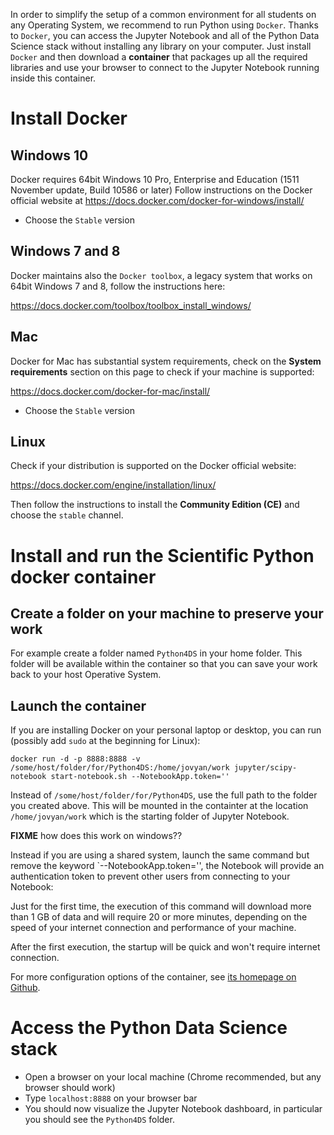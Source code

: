In order to simplify the setup of a common environment for all students on any Operating System, we recommend to run Python using `Docker`. Thanks to `Docker`, you can access the Jupyter Notebook and all of the Python Data Science stack without installing any library on your computer. Just install `Docker` and then download a **container** that packages up all the required libraries and use your browser to connect to the Jupyter Notebook running inside this container.

# Install Docker

## Windows 10

Docker requires 64bit Windows 10 Pro, Enterprise and Education (1511 November update, Build 10586 or later)
Follow instructions on the Docker official website at https://docs.docker.com/docker-for-windows/install/

* Choose the `Stable` version

## Windows 7 and 8

Docker maintains also the `Docker toolbox`, a legacy system that works on 64bit Windows 7 and 8, follow the instructions here:

<https://docs.docker.com/toolbox/toolbox_install_windows/>

## Mac

Docker for Mac has substantial system requirements, check on the **System requirements** section on this page to check if your machine is supported:

<https://docs.docker.com/docker-for-mac/install/>

* Choose the `Stable` version

## Linux

Check if your distribution is supported on the Docker official website:

https://docs.docker.com/engine/installation/linux/

Then follow the instructions to install the **Community Edition (CE)** and choose the `stable` channel.

# Install and run the Scientific Python docker container

## Create a folder on your machine to preserve your work

For example create a folder named `Python4DS` in your home folder. This folder will be available within the container so that you can save your work back to your host Operative System.

## Launch the container

If you are installing Docker on your personal laptop or desktop, you can run (possibly add `sudo` at the beginning for Linux): 

    docker run -d -p 8888:8888 -v /some/host/folder/for/Python4DS:/home/jovyan/work jupyter/scipy-notebook start-notebook.sh --NotebookApp.token='' 
    
Instead of `/some/host/folder/for/Python4DS`, use the full path to the folder you created above. This will be mounted in the containter at the location `/home/jovyan/work` which is the starting folder of Jupyter Notebook.

**FIXME** how does this work on windows??
    
Instead if you are using a shared system, launch the same command but remove the keyword `--NotebookApp.token='', the Notebook will provide an authentication token to prevent other users from connecting to your Notebook:


Just for the first time, the execution of this command will download more than 1 GB of data and will require 20 or more minutes, depending on the speed of your internet connection and performance of your machine.

After the first execution, the startup will be quick and won't require internet connection.

For more configuration options of the container, see [its homepage on Github](https://github.com/jupyter/docker-stacks/tree/master/scipy-notebook).

# Access the Python Data Science stack

* Open a browser on your local machine (Chrome recommended, but any browser should work)
* Type `localhost:8888` on your browser bar
* You should now visualize the Jupyter Notebook dashboard, in particular you should see the `Python4DS` folder.
